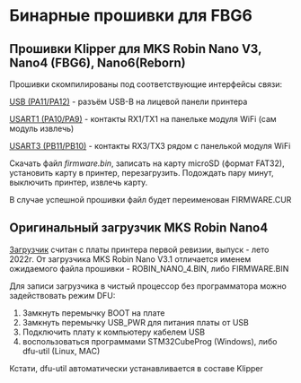 # Бинарные прошивки для FBG6

## Прошивки Klipper для MKS Robin Nano V3, Nano4 (FBG6), Nano6(Reborn)
Прошивки скомпилированы под соответствующие интерфейсы связи:

[USB (PA11/PA12)](
https://github.com/evgs/FBG6-Klipper/raw/main/firmware/klipper-v0.11.0-198/mks-robin-nano-v3-usb/firmware.bin) - разъём USB-B на лицевой панели принтера

[USART1 (PA10/PA9)](
https://github.com/evgs/FBG6-Klipper/raw/main/firmware/klipper-v0.11.0-198/mks-robin-nano-v3-usart1/firmware.bin) - контакты RX1/TX1 на панельке модуля WiFi (сам модуль извлечь)

[USART3 (PB11/PB10)](
https://github.com/evgs/FBG6-Klipper/raw/main/firmware/klipper-v0.11.0-198/mks-robin-nano-v3-usart1/firmware.bin) - контакты RX3/TX3 рядом с панелькой модуля WiFi


Скачать файл _firmware.bin_, записать на карту microSD (формат FAT32), установить карту в принтер, перезагрузить. Подождать пару минут, выключить принтер, извлечь карту.

В случае успешной прошивки файл будет переименован FIRMWARE.CUR

## Оригинальный загрузчик MKS Robin Nano4

[Загрузчик](
https://github.com/evgs/FBG6-Klipper/raw/main/firmware/bldr_mksnano4v3.1.bin) считан с платы принтера первой ревизии, выпуск - лето 2022г. От загрузчика MKS Robin Nano V3.1 отличается именем ожидаемого файла прошивки - ROBIN_NANO_4.BIN, либо FIRMWARE.BIN

Для записи загрузчика в чистый процессор без программатора можно задействовать режим DFU:
1. Замкнуть перемычку BOOT на плате
2. Замкнуть перемычку USB_PWR для питания платы от USB
3. Подключить плату к компьютеру кабелем USB
4. воспользоваться программами STM32CubeProg (Windows), либо dfu-util (Linux, MAC)

Кстати, dfu-util автоматически устанавливается в составе Klipper
